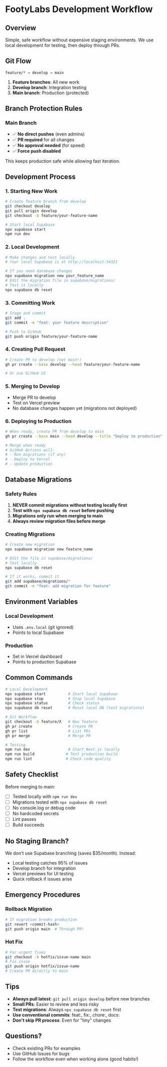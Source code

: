 # FootyLabs Development Workflow

## Overview
Simple, safe workflow without expensive staging environments. We use local development for testing, then deploy through PRs.

## Git Flow

```
feature/* → develop → main
```

1. **Feature branches**: All new work
2. **Develop branch**: Integration testing  
3. **Main branch**: Production (protected)

## Branch Protection Rules

### Main Branch
- ✅ **No direct pushes** (even admins)
- ✅ **PR required** for all changes
- ✅ **No approval needed** (for speed)
- ✅ **Force push disabled**

This keeps production safe while allowing fast iteration.

## Development Process

### 1. Starting New Work

```bash
# Create feature branch from develop
git checkout develop
git pull origin develop
git checkout -b feature/your-feature-name

# Start local Supabase
npx supabase start
npm run dev
```

### 2. Local Development

```bash
# Make changes and test locally
# Your local Supabase is at http://localhost:54323

# If you need database changes
npx supabase migration new your_feature_name
# Edit the migration file in supabase/migrations/
# Test it locally
npx supabase db reset
```

### 3. Committing Work

```bash
# Stage and commit
git add .
git commit -m "feat: your feature description"

# Push to GitHub
git push origin feature/your-feature-name
```

### 4. Creating Pull Request

```bash
# Create PR to develop (not main!)
gh pr create --base develop --head feature/your-feature-name

# Or use GitHub UI
```

### 5. Merging to Develop

- Merge PR to develop
- Test on Vercel preview
- No database changes happen yet (migrations not deployed)

### 6. Deploying to Production

```bash
# When ready, create PR from develop to main
gh pr create --base main --head develop --title "Deploy to production"

# Merge when ready
# GitHub Actions will:
# - Run migrations (if any)
# - Deploy to Vercel
# - Update production
```

## Database Migrations

### Safety Rules

1. **NEVER commit migrations without testing locally first**
2. **Test with `npx supabase db reset` before pushing**
3. **Migrations only run when merging to main**
4. **Always review migration files before merge**

### Creating Migrations

```bash
# Create new migration
npx supabase migration new feature_name

# Edit the file in supabase/migrations/
# Test locally
npx supabase db reset

# If it works, commit it
git add supabase/migrations/*
git commit -m "feat: add migration for feature"
```

## Environment Variables

### Local Development
- Uses `.env.local` (git ignored)
- Points to local Supabase

### Production
- Set in Vercel dashboard
- Points to production Supabase

## Common Commands

```bash
# Local Development
npx supabase start          # Start local Supabase
npx supabase stop           # Stop local Supabase
npx supabase status         # Check status
npx supabase db reset       # Reset local DB (test migrations)

# Git Workflow
git checkout -b feature/X   # New feature
gh pr create                # Create PR
gh pr list                  # List PRs
gh pr merge                 # Merge PR

# Testing
npm run dev                 # Start Next.js locally
npm run build              # Test production build
npm run lint               # Check code quality
```

## Safety Checklist

Before merging to main:
- [ ] Tested locally with `npm run dev`
- [ ] Migrations tested with `npx supabase db reset`
- [ ] No console.log or debug code
- [ ] No hardcoded secrets
- [ ] Lint passes
- [ ] Build succeeds

## No Staging Branch?

We don't use Supabase branching (saves $35/month). Instead:
- Local testing catches 95% of issues
- Develop branch for integration
- Vercel previews for UI testing
- Quick rollback if issues arise

## Emergency Procedures

### Rollback Migration

```bash
# If migration breaks production
git revert <commit-hash>
git push origin main  # Through PR!
```

### Hot Fix

```bash
# For urgent fixes
git checkout -b hotfix/issue-name main
# Fix issue
git push origin hotfix/issue-name
# Create PR directly to main
```

## Tips

- **Always pull latest**: `git pull origin develop` before new branches
- **Small PRs**: Easier to review and less risky
- **Test migrations**: Always `npx supabase db reset` first
- **Use conventional commits**: feat:, fix:, chore:, docs:
- **Don't skip PR process**: Even for "tiny" changes

## Questions?

- Check existing PRs for examples
- Use GitHub Issues for bugs
- Follow the workflow even when working alone (good habits!)